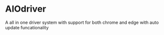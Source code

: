 # AIOdriver
A all in one driver system with support for both chrome and edge with auto update funcationality
